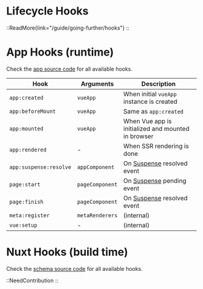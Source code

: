 # Lifecycle Hooks

::ReadMore{link="/guide/going-further/hooks"}
::

# App Hooks (runtime)

Check the [app source code](https://github.com/nuxt/framework/blob/main/packages/nuxt3/src/app/nuxt.ts#L18) for all available hooks.


Hook                   | Arguments         | Description
-----------------------|-------------------|---------------
`app:created`          | `vueApp`          | When initial `vueApp` instance is created
`app:beforeMount`      | `vueApp`          | Same as `app:created`
`app:mounted`          | `vueApp`          | When Vue app is initialized and mounted in browser
`app:rendered`         | -                 | When SSR rendering is done
`app:suspense:resolve` | `appComponent`    | On [Suspense](https://vuejs.org/guide/built-ins/suspense.html#suspense) resolved event
`page:start`           | `pageComponent`   | On [Suspense](https://vuejs.org/guide/built-ins/suspense.html#suspense) pending event
`page:finish`          | `pageComponent`   | On [Suspense](https://vuejs.org/guide/built-ins/suspense.html#suspense) resolved event
`meta:register`        | `metaRenderers`   | (internal)
`vue:setup`            | -                 | (internal)

# Nuxt Hooks (build time)

Check the [schema source code](https://github.com/nuxt/framework/blob/main/packages/schema/src/types/hooks.ts#L55) for all available hooks.

::NeedContribution
::
